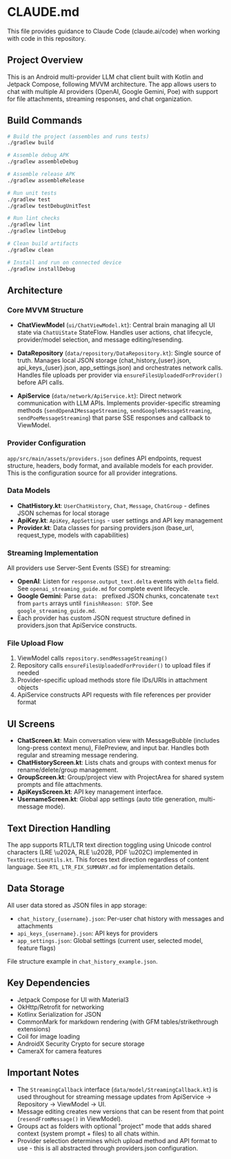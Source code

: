 # CLAUDE.md

This file provides guidance to Claude Code (claude.ai/code) when working with code in this repository.

## Project Overview

This is an Android multi-provider LLM chat client built with Kotlin and Jetpack Compose, following MVVM architecture. The app allows users to chat with multiple AI providers (OpenAI, Google Gemini, Poe) with support for file attachments, streaming responses, and chat organization.

## Build Commands

```bash
# Build the project (assembles and runs tests)
./gradlew build

# Assemble debug APK
./gradlew assembleDebug

# Assemble release APK
./gradlew assembleRelease

# Run unit tests
./gradlew test
./gradlew testDebugUnitTest

# Run lint checks
./gradlew lint
./gradlew lintDebug

# Clean build artifacts
./gradlew clean

# Install and run on connected device
./gradlew installDebug
```

## Architecture

### Core MVVM Structure

- **ChatViewModel** (`ui/ChatViewModel.kt`): Central brain managing all UI state via `ChatUiState` StateFlow. Handles user actions, chat lifecycle, provider/model selection, and message editing/resending.

- **DataRepository** (`data/repository/DataRepository.kt`): Single source of truth. Manages local JSON storage (chat_history_{user}.json, api_keys_{user}.json, app_settings.json) and orchestrates network calls. Handles file uploads per provider via `ensureFilesUploadedForProvider()` before API calls.

- **ApiService** (`data/network/ApiService.kt`): Direct network communication with LLM APIs. Implements provider-specific streaming methods (`sendOpenAIMessageStreaming`, `sendGoogleMessageStreaming`, `sendPoeMessageStreaming`) that parse SSE responses and callback to ViewModel.

### Provider Configuration

`app/src/main/assets/providers.json` defines API endpoints, request structure, headers, body format, and available models for each provider. This is the configuration source for all provider integrations.

### Data Models

- **ChatHistory.kt**: `UserChatHistory`, `Chat`, `Message`, `ChatGroup` - defines JSON schemas for local storage
- **ApiKey.kt**: `ApiKey`, `AppSettings` - user settings and API key management
- **Provider.kt**: Data classes for parsing providers.json (base_url, request_type, models with capabilities)

### Streaming Implementation

All providers use Server-Sent Events (SSE) for streaming:

- **OpenAI**: Listen for `response.output_text.delta` events with `delta` field. See `openai_streaming_guide.md` for complete event lifecycle.
- **Google Gemini**: Parse `data: ` prefixed JSON chunks, concatenate `text` from `parts` arrays until `finishReason: STOP`. See `google_streaming_guide.md`.
- Each provider has custom JSON request structure defined in providers.json that ApiService constructs.

### File Upload Flow

1. ViewModel calls `repository.sendMessageStreaming()`
2. Repository calls `ensureFilesUploadedForProvider()` to upload files if needed
3. Provider-specific upload methods store file IDs/URIs in attachment objects
4. ApiService constructs API requests with file references per provider format

## UI Screens

- **ChatScreen.kt**: Main conversation view with MessageBubble (includes long-press context menu), FilePreview, and input bar. Handles both regular and streaming message rendering.
- **ChatHistoryScreen.kt**: Lists chats and groups with context menus for rename/delete/group management.
- **GroupScreen.kt**: Group/project view with ProjectArea for shared system prompts and file attachments.
- **ApiKeysScreen.kt**: API key management interface.
- **UsernameScreen.kt**: Global app settings (auto title generation, multi-message mode).

## Text Direction Handling

The app supports RTL/LTR text direction toggling using Unicode control characters (LRE \u202A, RLE \u202B, PDF \u202C) implemented in `TextDirectionUtils.kt`. This forces text direction regardless of content language. See `RTL_LTR_FIX_SUMMARY.md` for implementation details.

## Data Storage

All user data stored as JSON files in app storage:
- `chat_history_{username}.json`: Per-user chat history with messages and attachments
- `api_keys_{username}.json`: API keys for providers
- `app_settings.json`: Global settings (current user, selected model, feature flags)

File structure example in `chat_history_example.json`.

## Key Dependencies

- Jetpack Compose for UI with Material3
- OkHttp/Retrofit for networking
- Kotlinx Serialization for JSON
- CommonMark for markdown rendering (with GFM tables/strikethrough extensions)
- Coil for image loading
- AndroidX Security Crypto for secure storage
- CameraX for camera features

## Important Notes

- The `StreamingCallback` interface (`data/model/StreamingCallback.kt`) is used throughout for streaming message updates from ApiService → Repository → ViewModel → UI.
- Message editing creates new versions that can be resent from that point (`resendFromMessage()` in ViewModel).
- Groups act as folders with optional "project" mode that adds shared context (system prompt + files) to all chats within.
- Provider selection determines which upload method and API format to use - this is all abstracted through providers.json configuration.
